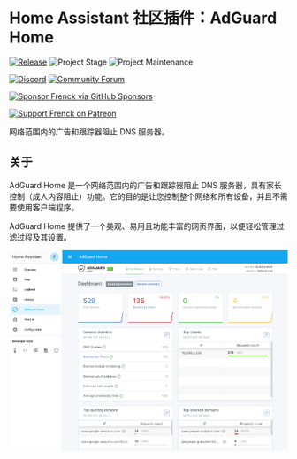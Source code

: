 # Home Assistant 社区插件：AdGuard Home

[![Release][release-shield]][release] ![Project Stage][project-stage-shield] ![Project Maintenance][maintenance-shield]

[![Discord][discord-shield]][discord] [![Community Forum][forum-shield]][forum]

[![Sponsor Frenck via GitHub Sponsors][github-sponsors-shield]][github-sponsors]

[![Support Frenck on Patreon][patreon-shield]][patreon]

网络范围内的广告和跟踪器阻止 DNS 服务器。

## 关于

AdGuard Home 是一个网络范围内的广告和跟踪器阻止 DNS 服务器，具有家长控制（成人内容阻止）功能。它的目的是让您控制整个网络和所有设备，并且不需要使用客户端程序。

AdGuard Home 提供了一个美观、易用且功能丰富的网页界面，以便轻松管理过滤过程及其设置。

![AdGuard Home 在 Home Assistant 前端][screenshot]

[discord-shield]: https://img.shields.io/discord/478094546522079232.svg
[discord]: https://discord.me/hassioaddons
[forum-shield]: https://img.shields.io/badge/community-forum-brightgreen.svg
[forum]: https://community.home-assistant.io/t/home-assistant-community-add-on-adguard-home/90684?u=frenck
[github-sponsors-shield]: https://frenck.dev/wp-content/uploads/2019/12/github_sponsor.png
[github-sponsors]: https://github.com/sponsors/frenck
[maintenance-shield]: https://img.shields.io/maintenance/yes/2025.svg
[patreon-shield]: https://frenck.dev/wp-content/uploads/2019/12/patreon.png
[patreon]: https://www.patreon.com/frenck
[project-stage-shield]: https://img.shields.io/badge/project%20stage-production%20ready-brightgreen.svg
[release-shield]: https://img.shields.io/badge/version-v5.2.10-blue.svg
[release]: https://github.com/hassio-addons/addon-adguard-home/tree/v5.2.10
[screenshot]: https://github.com/hassio-addons/addon-adguard-home/raw/v5.2.10/images/screenshot.png